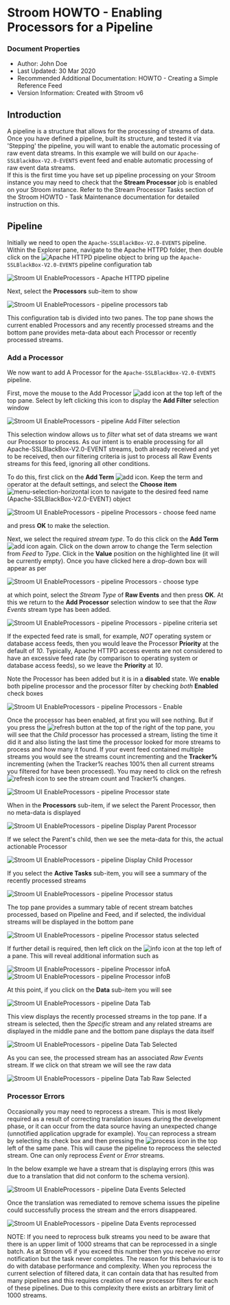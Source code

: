 # Stroom HOWTO - Enabling Processors for a Pipeline

### Document Properties

* Author: John Doe 
* Last Updated: 30 Mar 2020
* Recommended Additional Documentation:
HOWTO - Creating a Simple Reference Feed
* Version Information: Created with Stroom v6

## Introduction

A pipeline is a structure that allows for the processing of streams of data.
Once you have defined a pipeline, built its structure, and tested it via 'Stepping' the pipeline, you will want to enable the automatic processing of raw event data streams.
In this example we will build on our `Apache-SSLBlackBox-V2.0-EVENTS` event feed and enable automatic processing of raw event data streams. \
If this is the first time you have set up pipeline processing on your Stroom instance you may need to check that the **Stream Processor** job is enabled on your Stroom instance. Refer to the Stream Processor Tasks section of the Stroom HOWTO - Task Maintenance
documentation for detailed instruction on this.

## Pipeline

Initially we need to open the `Apache-SSLBlackBox-V2.0-EVENTS` pipeline. Within the Explorer pane, navigate to the Apache HTTPD folder, then double click on the ![Apache HTTPD pipeline](../resources/v6/UI-EnableProcessors-00.png "Apache HTTPD pipeline") object to bring up the `Apache-SSLBlackBox-V2.0-EVENTS` pipeline configuration tab

![Stroom UI EnableProcessors - Apache HTTPD pipeline ](../resources/v6/UI-EnableProcessors-01.png "Apache HTTPD pipeline")

Next, select the **Processors** sub-item to show

![Stroom UI EnableProcessors - pipeline processors tab](../resources/v6/UI-EnableProcessors-02.png "pipeline processors tab")

This configuration tab is divided into two panes. The top pane shows the current enabled Processors and any recently processed streams and the bottom pane provides meta-data about each Processor or recently processed streams.

### Add a Processor

We now want to add A Processor for the `Apache-SSLBlackBox-V2.0-EVENTS` pipeline.

First, move the mouse to the Add Processor  ![add](../resources/icons/add.png "Add") icon at the top left of the top pane. Select by left clicking this icon to display the **Add Filter** selection window

![Stroom UI EnableProcessors - pipeline Add Filter selection](../resources/v6/UI-EnableProcessors-03.png "pipeline Add Filter selection")

This selection window allows us to _filter_ what set of data streams we want our Processor to process. As our intent is to enable processing for all Apache-SSLBlackBox-V2.0-EVENT streams, both already received and yet to be received, then our filtering criteria is just to process all Raw Events streams for this feed, ignoring all other conditions.

To do this, first click on the **Add Term** ![add](../resources/icons/add.png "Add") icon. Keep the term and operator at the default settings, and select the **Choose item**  ![menu-selection-horizontal](../resources/icons/menu-selection-horizontal.png "Menu button") icon to navigate to the desired feed name (Apache-SSLBlackBox-V2.0-EVENT) object

![Stroom UI EnableProcessors - pipeline Processors - choose feed name](../resources/v6/UI-EnableProcessors-04.png "pipeline Processors - choose feed name")

and press **OK** to make the selection.

Next, we select the required _stream type_. To do this click on the **Add Term** ![add](../resources/icons/add.png "Add") icon again. Click on the down arrow to change the Term selection from _Feed_ to _Type_. Click in the **Value** position on the highlighted line (it will be currently empty). Once you have clicked here a drop-down box will appear as per

![Stroom UI EnableProcessors - pipeline Processors - choose type](../resources/v6/UI-EnableProcessors-05.png "pipeline Processors - choose type")

at which point, select the _Stream Type_ of **Raw Events** and then press **OK**. At this we return to the **Add Processor** selection window to see that the _Raw Events_ stream type has been added.

![Stroom UI EnableProcessors - pipeline Processors - pipeline criteria set](../resources/v6/UI-EnableProcessors-06.png "pipeline Processors - pipeline criteria set")

If the expected feed rate is small, for example, _NOT_ operating system or database access feeds, then you would leave the Processor **Priority** at the default of _10_. Typically, Apache HTTPD access events are not considered to have an excessive feed rate (by comparison to operating system or database access feeds), so we leave the **Priority** at _10_.

Note the Processor has been added but it is in a **disabled** state. We **enable** both pipeline processor and the processor filter by checking _both_ **Enabled** check boxes

![Stroom UI EnableProcessors - pipeline Processors - Enable](../resources/v6/UI-EnableProcessors-07.png "pipeline Processors - Enable")

Once the processor has been enabled, at first you will see nothing. But if you press the ![refresh](../resources/icons/refresh.png "Refresh") button at the top of the right of the top pane, you will see that the _Child_ processor has processed a stream, listing the time it did it and also listing the last time the processor looked for more streams to process and how many it found. 
If your event feed contained multiple streams you would see the streams count incrementing and the **Tracker%** incrementing (when the Tracker% reaches 100% then all current streams you filtered for have been processed). You may need to click on the refresh ![refresh](../resources/icons/refresh.png "Refresh") icon to see the stream count and Tracker% changes.

![Stroom UI EnableProcessors - pipeline Processor state](../resources/v6/UI-EnableProcessors-10.png "pipeline Processor state")

When in the **Processors** sub-item, if we select the Parent Processor, then no meta-data is displayed

![Stroom UI EnableProcessors - pipeline Display Parent Processor](../resources/v6/UI-EnableProcessors-08.png "pipeline Display Parent Processor")

If we select the Parent's child, then we see the meta-data for this, the actual actionable Processor

![Stroom UI EnableProcessors - pipeline Display Child Processor](../resources/v6/UI-EnableProcessors-09.png "pipeline Display Child Processor")

If you select the **Active Tasks** sub-item, you will see a summary of the recently processed streams

![Stroom UI EnableProcessors - pipeline Processor status](../resources/v6/UI-EnableProcessors-11.png "pipeline Processor status")

The top pane provides a summary table of recent stream batches processed, based on Pipeline and Feed, and if selected, the individual streams will be displayed in the bottom pane

![Stroom UI EnableProcessors - pipeline Processor status selected](../resources/v6/UI-EnableProcessors-12.png "pipeline Processor status selected")

If further detail is required, then left click on the ![info](../resources/icons/info.png "Info") icon at the top left of a pane. This will reveal additional information such as

![Stroom UI EnableProcessors - pipeline Processor infoA](../resources/v6/UI-EnableProcessors-13.png "pipeline Processor infoA")
![Stroom UI EnableProcessors - pipeline Processor infoB](../resources/v6/UI-EnableProcessors-14.png "pipeline Processor infoB")

At this point, if you click on the **Data** sub-item you will see

![Stroom UI EnableProcessors - pipeline Data Tab](../resources/v6/UI-EnableProcessors-15.png "pipeline Data Tab")

This view displays the recently processed streams in the top pane. If a stream is selected, then the _Specific_ stream and any related streams are displayed in the middle pane and the bottom pane displays the data itself

![Stroom UI EnableProcessors - pipeline Data Tab Selected](../resources/v6/UI-EnableProcessors-16.png "pipeline Data Tab Selected")

As you can see, the processed stream has an associated _Raw Events_ stream. If we click on that stream we will see the raw data

![Stroom UI EnableProcessors - pipeline Data Tab Raw Selected](../resources/v6/UI-EnableProcessors-17.png "pipeline Data Tab Raw Selected")

### Processor Errors

Occasionally you may need to reprocess a stream.
This is most likely required as a result of correcting translation issues during the development phase, or it can occur from the data source having an unexpected change (unnotified application upgrade for example).
You can reprocess a stream by selecting its check box and then pressing the ![process](../resources/icons/reprocess.png "Process") icon in the top left of the same pane. This will cause the pipeline to reprocess the selected stream. One can only reprocess _Event_ or _Error_ streams.

In the below example we have a stream that is displaying errors (this was due to a translation that did not conform to the schema version).

![Stroom UI EnableProcessors - pipeline Data Events Selected](../resources/v6/UI-EnableProcessors-18.png "pipeline Data Events Selected")

Once the translation was remediated to remove schema issues the pipeline could successfully process the stream and the errors disappeared.

![Stroom UI EnableProcessors - pipeline Data Events reprocessed](../resources/v6/UI-EnableProcessors-19.png "pipeline Data Events reprocessed")

NOTE: If you need to reprocess bulk streams you need to be aware that there is an upper limit of 1000 streams that can be reprocessed in a single batch. As at Stroom v6 if you exceed this number then you receive no error notification but the task never completes.
The reason for this behaviour is to do with database performance and complexity. When you reprocess the current selection of filtered data, it can contain data that has resulted from many pipelines and this requires creation of new processor filters for each of these pipelines. Due to this complexity there exists an arbitrary limit of 1000 streams. 
